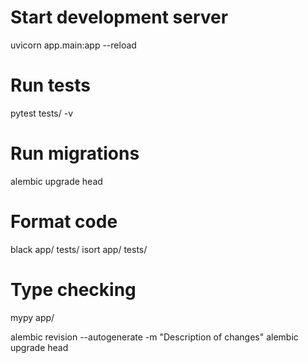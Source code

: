 # Start development server
uvicorn app.main:app --reload

# Run tests
pytest tests/ -v

# Run migrations
alembic upgrade head

# Format code
black app/ tests/
isort app/ tests/

# Type checking
mypy app/


alembic revision --autogenerate -m "Description of changes"
alembic upgrade head
